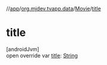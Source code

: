 //[app](../../../index.md)/[org.mjdev.tvapp.data](../index.md)/[Movie](index.md)/[title](title.md)

# title

[androidJvm]\
open override var [title](title.md): [String](https://kotlinlang.org/api/latest/jvm/stdlib/kotlin/-string/index.html)

